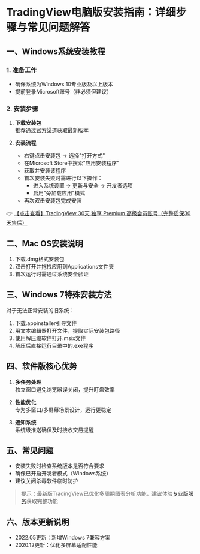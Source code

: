 # TradingView电脑版安装指南：详细步骤与常见问题解答

## 一、Windows系统安装教程

### 1. 准备工作
- 确保系统为Windows 10专业版及以上版本
- 提前登录Microsoft账号（非必须但建议）

### 2. 安装步骤
1. **下载安装包**  
   推荐通过[官方渠道](https://bit.ly/TradingView-Pro)获取最新版本

2. **安装流程**  
   - 右键点击安装包 → 选择"打开方式"
   - 在Microsoft Store中搜索"应用安装程序"
   - 获取并安装该程序
   - 首次安装失败时需进行以下操作：
     * 进入系统设置 → 更新与安全 → 开发者选项
     * 启用"旁加载应用"模式
   - 再次双击安装包完成安装

👉 [【点击查看】TradingView 30天 独享 Premium 高级会员账号（完整质保30天售后）](https://bit.ly/TradingView-Pro)

## 二、Mac OS安装说明
1. 下载.dmg格式安装包
2. 双击打开并拖拽应用到Applications文件夹
3. 首次运行时需通过系统安全验证

## 三、Windows 7特殊安装方法
对于无法正常安装的旧系统：
1. 下载.appinstaller引导文件
2. 用文本编辑器打开文件，提取实际安装包路径
3. 使用解压缩软件打开.msix文件
4. 解压后直接运行目录中的.exe程序

## 四、软件版核心优势
1. **多任务处理**  
   独立窗口避免浏览器误关闭，提升盯盘效率

2. **性能优化**  
   专为多窗口/多屏幕场景设计，运行更稳定

3. **通知系统**  
   系统级推送确保及时接收交易提醒

## 五、常见问题
- 安装失败时检查系统版本是否符合要求
- 确保已开启开发者模式（Windows系统）
- 建议关闭杀毒软件临时防护

> 提示：最新版TradingView已优化多周期图表分析功能，建议体验[专业版服务](https://bit.ly/TradingView-Pro)获取完整功能

## 六、版本更新说明
- 2022.05更新：新增Windows 7兼容方案
- 2020.12更新：优化多屏幕适配性能